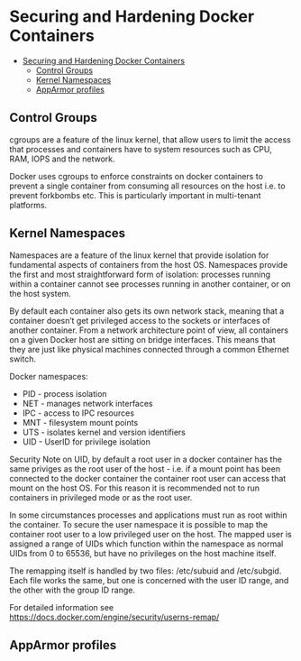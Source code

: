 # Securing and Hardening Docker Containers

- [Securing and Hardening Docker Containers](#securing-and-hardening-docker-containers)
  - [Control Groups](#control-groups)
  - [Kernel Namespaces](#kernel-namespaces)
  - [AppArmor profiles](#apparmor-profiles)
  
## Control Groups

cgroups are a feature of the linux kernel, that allow users to limit the access that processes and containers have to system resources such as CPU, RAM, IOPS and the network. 

Docker uses cgroups to enforce constraints on docker containers to prevent a single container from consuming all resources on the host i.e. to prevent forkbombs etc. This is particularly important in multi-tenant platforms.

## Kernel Namespaces

Namespaces are a feature of the linux kernel that provide isolation for fundamental aspects of containers from the host OS. Namespaces provide the first and most straightforward form of isolation: processes running within a container cannot see processes running in another container, or on the host system.

By default each container also gets its own network stack, meaning that a container doesn’t get privileged access to the sockets or interfaces of another container. From a network architecture point of view, all containers on a given Docker host are sitting on bridge interfaces. This means that they are just like physical machines connected through a common Ethernet switch.

Docker namespaces:
- PID - process isolation
- NET - manages network interfaces
- IPC - access to IPC resources
- MNT - filesystem mount points
- UTS - isolates kernel and version identifiers
- UID - UserID for privilege isolation

Security Note on UID, by default a root user in a docker container has the same priviges as the root user of the host - i.e. if a mount point has been connected to the docker container the container root user can access that mount on the host OS. For this reason it is recommended not to run containers in privileged mode or as the root user.

In some circumstances processes and applications must run as root within the container. To secure the user namespace it is possible to map the container root user to a low privileged user on the host. The mapped user is assigned a range of UIDs which function within the namespace as normal UIDs from 0 to 65536, but have no privileges on the host machine itself.

The remapping itself is handled by two files: /etc/subuid and /etc/subgid. Each file works the same, but one is concerned with the user ID range, and the other with the group ID range. 

For detailed information see https://docs.docker.com/engine/security/userns-remap/

## AppArmor profiles





